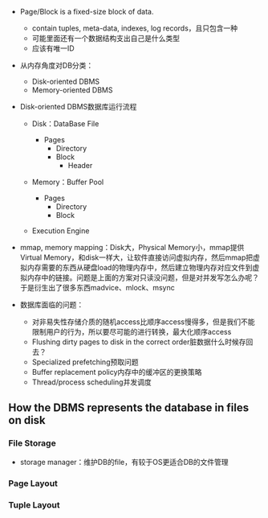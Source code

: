 + Page/Block is a fixed-size block of data.
	+ contain tuples, meta-data, indexes, log records，且只包含一种
	+ 可能里面还有一个数据结构支出自己是什么类型
	+ 应该有唯一ID

+ 从内存角度对DB分类：
	+ Disk-oriented DBMS
	+ Memory-oriented DBMS

+ Disk-oriented DBMS数据库运行流程
	+ Disk：DataBase File
		+ Pages
			+ Directory
			+ Block
				+ Header
	+ Memory：Buffer Pool
		+ Pages
			+ Directory
			+ Block

	+ Execution Engine

+ mmap, memory mapping：Disk大，Physical Memory小，mmap提供Virtual Memory，和disk一样大，让软件直接访问虚拟内存，然后mmap把虚拟内存需要的东西从硬盘load的物理内存中，然后建立物理内存对应文件到虚拟内存中的链接。问题是上面的方案对只读没问题，但是对并发写怎么办呢？于是衍生出了很多东西madvice、mlock、msync

+ 数据库面临的问题：
	+ 对非易失性存储介质的随机access比顺序access慢得多，但是我们不能限制用户的行为，所以要尽可能的进行转换，最大化顺序access
	+ Flushing dirty pages to disk in the correct order脏数据什么时候存回去？
	+ Specialized prefetching预取问题
	+ Buffer replacement policy内存中的缓冲区的更换策略
	+ Thread/process scheduling并发调度

## How the DBMS represents the database in files on disk

### File Storage

+ storage manager：维护DB的file，有较于OS更适合DB的文件管理



### Page Layout

### Tuple Layout
